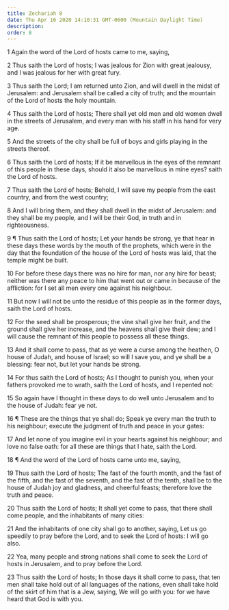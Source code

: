 ```yaml
---
title: Zechariah 8
date: Thu Apr 16 2020 14:10:31 GMT-0600 (Mountain Daylight Time)
description: 
order: 8
---
```


<p>1 Again the word of the Lord of hosts came to me, saying,</p>
<p>
  2 Thus saith the Lord of hosts; I was jealous for Zion with great jealousy,
  and I was jealous for her with great fury.
</p>
<p>
  3 Thus saith the Lord; I am returned unto Zion, and will dwell in the midst of
  Jerusalem: and Jerusalem shall be called a city of truth; and the mountain of
  the Lord of hosts the holy mountain.
</p>
<p>
  4 Thus saith the Lord of hosts; There shall yet old men and old women dwell in
  the streets of Jerusalem, and every man with his staff in his hand for very
  age.
</p>
<p>
  5 And the streets of the city shall be full of boys and girls playing in the
  streets thereof.
</p>
<p>
  6 Thus saith the Lord of hosts; If it be marvellous in the eyes of the remnant
  of this people in these days, should it also be marvellous in mine eyes? saith
  the Lord of hosts.
</p>
<p>
  7 Thus saith the Lord of hosts; Behold, I will save my people from the east
  country, and from the west country;
</p>
<p>
  8 And I will bring them, and they shall dwell in the midst of Jerusalem: and
  they shall be my people, and I will be their God, in truth and in
  righteousness.
</p>
<span></span>
<p>
  9 &#xB6; Thus saith the Lord of hosts; Let your hands be strong, ye that hear
  in these days these words by the mouth of the prophets, which were in the day
  that the foundation of the house of the Lord of hosts was laid, that the
  temple might be built.
</p>
<p>
  10 For before these days there was no hire for man, nor any hire for beast;
  neither was there any peace to him that went out or came in because of the
  affliction: for I set all men every one against his neighbour.
</p>
<p>
  11 But now I will not be unto the residue of this people as in the former
  days, saith the Lord of hosts.
</p>
<p>
  12 For the seed shall be prosperous; the vine shall give her fruit, and the
  ground shall give her increase, and the heavens shall give their dew; and I
  will cause the remnant of this people to possess all these things.
</p>
<p>
  13 And it shall come to pass, that as ye were a curse among the heathen, O
  house of Judah, and house of Israel; so will I save you, and ye shall be a
  blessing: fear not, but let your hands be strong.
</p>
<p>
  14 For thus saith the Lord of hosts; As I thought to punish you, when your
  fathers provoked me to wrath, saith the Lord of hosts, and I repented not:
</p>
<p>
  15 So again have I thought in these days to do well unto Jerusalem and to the
  house of Judah: fear ye not.
</p>
<p>
  16 &#xB6; These are the things that ye shall do; Speak ye every man the truth
  to his neighbour; execute the judgment of truth and peace in your gates:
</p>
<p>
  17 And let none of you imagine evil in your hearts against his neighbour; and
  love no false oath: for all these are things that I hate, saith the Lord.
</p>
<p>18 &#xB6; And the word of the Lord of hosts came unto me, saying,</p>
<p>
  19 Thus saith the Lord of hosts; The fast of the fourth month, and the fast of
  the fifth, and the fast of the seventh, and the fast of the tenth, shall be to
  the house of Judah joy and gladness, and cheerful feasts; therefore love the
  truth and peace.
</p>
<p>
  20 Thus saith the Lord of hosts; It shall yet come to pass, that there shall
  come people, and the inhabitants of many cities:
</p>
<p>
  21 And the inhabitants of one city shall go to another, saying, Let us go
  speedily to pray before the Lord, and to seek the Lord of hosts: I will go
  also.
</p>
<p>
  22 Yea, many people and strong nations shall come to seek the Lord of hosts in
  Jerusalem, and to pray before the Lord.
</p>
<p>
  23 Thus saith the Lord of hosts; In those days it shall come to pass, that ten
  men shall take hold out of all languages of the nations, even shall take hold
  of the skirt of him that is a Jew, saying, We will go with you: for we have
  heard that God is with you.
</p>
